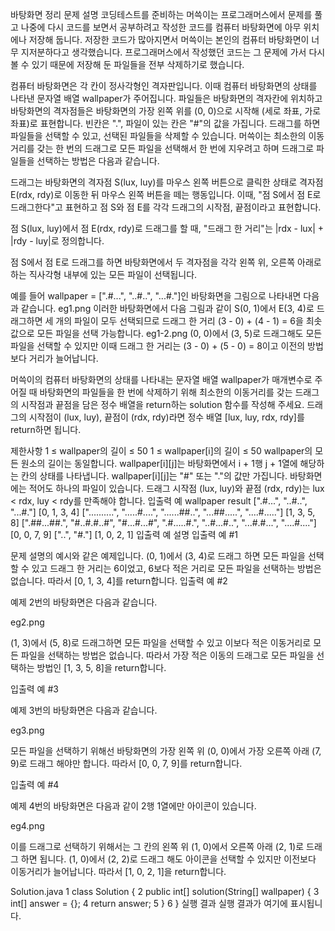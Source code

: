 바탕화면 정리
문제 설명
코딩테스트를 준비하는 머쓱이는 프로그래머스에서 문제를 풀고 나중에 다시 코드를 보면서 공부하려고 작성한 코드를 컴퓨터 바탕화면에 아무 위치에나 저장해 둡니다. 저장한 코드가 많아지면서 머쓱이는 본인의 컴퓨터 바탕화면이 너무 지저분하다고 생각했습니다. 프로그래머스에서 작성했던 코드는 그 문제에 가서 다시 볼 수 있기 때문에 저장해 둔 파일들을 전부 삭제하기로 했습니다.

컴퓨터 바탕화면은 각 칸이 정사각형인 격자판입니다. 이때 컴퓨터 바탕화면의 상태를 나타낸 문자열 배열 wallpaper가 주어집니다. 파일들은 바탕화면의 격자칸에 위치하고 바탕화면의 격자점들은 바탕화면의 가장 왼쪽 위를 (0, 0)으로 시작해 (세로 좌표, 가로 좌표)로 표현합니다. 빈칸은 ".", 파일이 있는 칸은 "#"의 값을 가집니다. 드래그를 하면 파일들을 선택할 수 있고, 선택된 파일들을 삭제할 수 있습니다. 머쓱이는 최소한의 이동거리를 갖는 한 번의 드래그로 모든 파일을 선택해서 한 번에 지우려고 하며 드래그로 파일들을 선택하는 방법은 다음과 같습니다.

드래그는 바탕화면의 격자점 S(lux, luy)를 마우스 왼쪽 버튼으로 클릭한 상태로 격자점 E(rdx, rdy)로 이동한 뒤 마우스 왼쪽 버튼을 떼는 행동입니다. 이때, "점 S에서 점 E로 드래그한다"고 표현하고 점 S와 점 E를 각각 드래그의 시작점, 끝점이라고 표현합니다.

점 S(lux, luy)에서 점 E(rdx, rdy)로 드래그를 할 때, "드래그 한 거리"는 |rdx - lux| + |rdy - luy|로 정의합니다.

점 S에서 점 E로 드래그를 하면 바탕화면에서 두 격자점을 각각 왼쪽 위, 오른쪽 아래로 하는 직사각형 내부에 있는 모든 파일이 선택됩니다.

예를 들어 wallpaper = [".#...", "..#..", "...#."]인 바탕화면을 그림으로 나타내면 다음과 같습니다.
eg1.png
이러한 바탕화면에서 다음 그림과 같이 S(0, 1)에서 E(3, 4)로 드래그하면 세 개의 파일이 모두 선택되므로 드래그 한 거리 (3 - 0) + (4 - 1) = 6을 최솟값으로 모든 파일을 선택 가능합니다.
eg1-2.png
(0, 0)에서 (3, 5)로 드래그해도 모든 파일을 선택할 수 있지만 이때 드래그 한 거리는 (3 - 0) + (5 - 0) = 8이고 이전의 방법보다 거리가 늘어납니다.

머쓱이의 컴퓨터 바탕화면의 상태를 나타내는 문자열 배열 wallpaper가 매개변수로 주어질 때 바탕화면의 파일들을 한 번에 삭제하기 위해 최소한의 이동거리를 갖는 드래그의 시작점과 끝점을 담은 정수 배열을 return하는 solution 함수를 작성해 주세요. 드래그의 시작점이 (lux, luy), 끝점이 (rdx, rdy)라면 정수 배열 [lux, luy, rdx, rdy]를 return하면 됩니다.

제한사항
1 ≤ wallpaper의 길이 ≤ 50
1 ≤ wallpaper[i]의 길이 ≤ 50
wallpaper의 모든 원소의 길이는 동일합니다.
wallpaper[i][j]는 바탕화면에서 i + 1행 j + 1열에 해당하는 칸의 상태를 나타냅니다.
wallpaper[i][j]는 "#" 또는 "."의 값만 가집니다.
바탕화면에는 적어도 하나의 파일이 있습니다.
드래그 시작점 (lux, luy)와 끝점 (rdx, rdy)는 lux < rdx, luy < rdy를 만족해야 합니다.
입출력 예
wallpaper	result
[".#...", "..#..", "...#."]	[0, 1, 3, 4]
["..........", ".....#....", "......##..", "...##.....", "....#....."]	[1, 3, 5, 8]
[".##...##.", "#..#.#..#", "#...#...#", ".#.....#.", "..#...#..", "...#.#...", "....#...."]	[0, 0, 7, 9]
["..", "#."]	[1, 0, 2, 1]
입출력 예 설명
입출력 예 #1

문제 설명의 예시와 같은 예제입니다. (0, 1)에서 (3, 4)로 드래그 하면 모든 파일을 선택할 수 있고 드래그 한 거리는 6이었고, 6보다 적은 거리로 모든 파일을 선택하는 방법은 없습니다. 따라서 [0, 1, 3, 4]를 return합니다.
입출력 예 #2

예제 2번의 바탕화면은 다음과 같습니다.

eg2.png

(1, 3)에서 (5, 8)로 드래그하면 모든 파일을 선택할 수 있고 이보다 적은 이동거리로 모든 파일을 선택하는 방법은 없습니다. 따라서 가장 적은 이동의 드래그로 모든 파일을 선택하는 방법인 [1, 3, 5, 8]을 return합니다.

입출력 예 #3

예제 3번의 바탕화면은 다음과 같습니다.

eg3.png

모든 파일을 선택하기 위해선 바탕화면의 가장 왼쪽 위 (0, 0)에서 가장 오른쪽 아래 (7, 9)로 드래그 해야만 합니다. 따라서 [0, 0, 7, 9]를 return합니다.

입출력 예 #4

예제 4번의 바탕화면은 다음과 같이 2행 1열에만 아이콘이 있습니다.

eg4.png

이를 드래그로 선택하기 위해서는 그 칸의 왼쪽 위 (1, 0)에서 오른쪽 아래 (2, 1)로 드래그 하면 됩니다. (1, 0)에서 (2, 2)로 드래그 해도 아이콘을 선택할 수 있지만 이전보다 이동거리가 늘어납니다. 따라서 [1, 0, 2, 1]을 return합니다.

Solution.java
1
class Solution {
2
    public int[] solution(String[] wallpaper) {
3
        int[] answer = {};
4
        return answer;
5
    }
6
}
실행 결과
실행 결과가 여기에 표시됩니다.